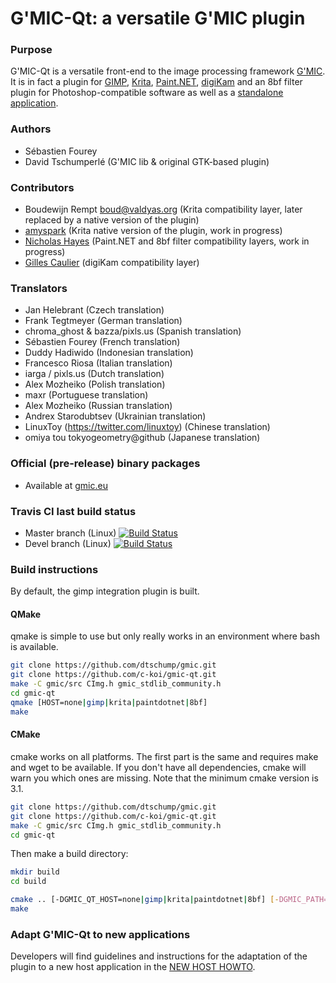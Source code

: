 
# G'MIC-Qt: a versatile G'MIC plugin

### Purpose

 G'MIC-Qt is a versatile front-end to the image processing framework
 [G'MIC](https://gmic.eu).  It is in fact a plugin for
 [GIMP](http://gimp.org), [Krita](https://krita.org), [Paint.NET](https://www.getpaint.net/),
 [digiKam](https://www.digikam.org) and an 8bf filter plugin for Photoshop-compatible software as well as a [standalone application](STANDALONE.md).

### Authors

  * Sébastien Fourey
  * David Tschumperlé (G'MIC lib & original GTK-based plugin)

### Contributors

 * Boudewijn Rempt <boud@valdyas.org> (Krita compatibility layer, later replaced by a native version of the plugin)
 * [amyspark](https://github.com/amyspark) (Krita native version of the plugin, work in progress)
 * [Nicholas Hayes](https://github.com/0xC0000054) (Paint.NET and 8bf filter compatibility layers, work in progress)
 * [Gilles Caulier](https://github.com/cgilles) (digiKam compatibility layer)


### Translators

 * Jan Helebrant (Czech translation)
 * Frank Tegtmeyer (German translation)
 * chroma_ghost & bazza/pixls.us (Spanish translation)
 * Sébastien Fourey (French translation)
 * Duddy Hadiwido (Indonesian translation)
 * Francesco Riosa (Italian translation)
 * iarga / pixls.us (Dutch translation)
 * Alex Mozheiko (Polish translation)
 * maxr (Portuguese translation)
 * Alex Mozheiko (Russian translation)
 * Andrex Starodubtsev (Ukrainian translation)
 * LinuxToy (https://twitter.com/linuxtoy) (Chinese translation)
 * omiya tou tokyogeometry@github (Japanese translation)

### Official (pre-release) binary packages

 * Available at [gmic.eu](https://gmic.eu)

### Travis CI last build status

 * Master branch (Linux) [![Build Status](https://api.travis-ci.org/c-koi/gmic-qt.svg?branch=master)](https://travis-ci.org/c-koi/gmic-qt)
 * Devel branch (Linux) [![Build Status](https://api.travis-ci.org/c-koi/gmic-qt.svg?branch=devel)](https://travis-ci.org/c-koi/gmic-qt)

### Build instructions

By default, the gimp integration plugin is built.

#### QMake

qmake is simple to use but only really works in an environment where bash is available.

```sh
git clone https://github.com/dtschump/gmic.git
git clone https://github.com/c-koi/gmic-qt.git
make -C gmic/src CImg.h gmic_stdlib_community.h
cd gmic-qt
qmake [HOST=none|gimp|krita|paintdotnet|8bf]
make
```

#### CMake

cmake works on all platforms. The first part is the same and requires make and wget to be available. If you don't have all dependencies, cmake will warn you which ones are missing. Note that the minimum cmake version is 3.1.

```sh
git clone https://github.com/dtschump/gmic.git
git clone https://github.com/c-koi/gmic-qt.git
make -C gmic/src CImg.h gmic_stdlib_community.h
cd gmic-qt
```

Then make a build directory:

```sh
mkdir build
cd build
```

```sh
cmake .. [-DGMIC_QT_HOST=none|gimp|krita|paintdotnet|8bf] [-DGMIC_PATH=/path/to/gmic] [-DCMAKE_BUILD_TYPE=[Debug|Release|RelwithDebInfo]
make
```

### Adapt G'MIC-Qt to new applications

Developers will find guidelines and instructions for the adaptation of the plugin to a new host application in the [NEW HOST HOWTO](https://github.com/c-koi/gmic-qt/blob/master/NEW_HOST_HOWTO.md).
